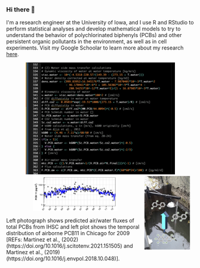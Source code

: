 ### Hi there 👋
I'm a research engineer at the University of Iowa, and I use R and RStudio to perform statistical analyses and develop mathematical models to try to understand the behavior of polychlorinated biphenyls (PCBs) and other persistent organic pollutants in the environment, as well as in cell experiments. Visit my Google Schoolar to learn more about my research [here](https://scholar.google.com/citations?hl=en&user=b5s4X1cAAAAJ&view_op=list_works&sortby=pubdate).

<p align="center">
  <img src=https://raw.githubusercontent.com/valdiman/valdiman/main/Screenshot%202023-05-04%20at%201.33.27%20PM.png width="400" height="300">
  <img src="Picture1.jpg" width="125" height="200" style="float:right;margin-right:10px;"/>
  <img src="TemporalPCB11.png" width="45%" text for image"/>
  <figcaption>Left photograph shows predicted air/water fluxes of total PCBs from IHSC and left plot shows the temporal distribution of airborne PCB11 in Chicago for 2009 [REFs: Martinez et al., (2002) (https://doi.org/10.1016/j.scitotenv.2021.151505) and Martinez et al., (2019) (https://doi.org/10.1016/j.envpol.2018.10.048)].</figcaption>                                      
</p>

<!--
**valdiman/valdiman** is a ✨ _special_ ✨ repository because its `README.md` (this file) appears on your GitHub profile.

Here are some ideas to get you started:

- 🔭 I’m currently working on ...
- 🌱 I’m currently learning ...
- 👯 I’m looking to collaborate on ...
- 🤔 I’m looking for help with ...
- 💬 Ask me about ...
- 📫 How to reach me: ...
- 😄 Pronouns: ...
- ⚡ Fun fact: ...
-->
